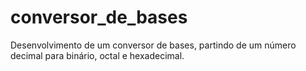 # conversor_de_bases
Desenvolvimento de um conversor de bases, partindo de um número decimal para binário, octal e hexadecimal.
